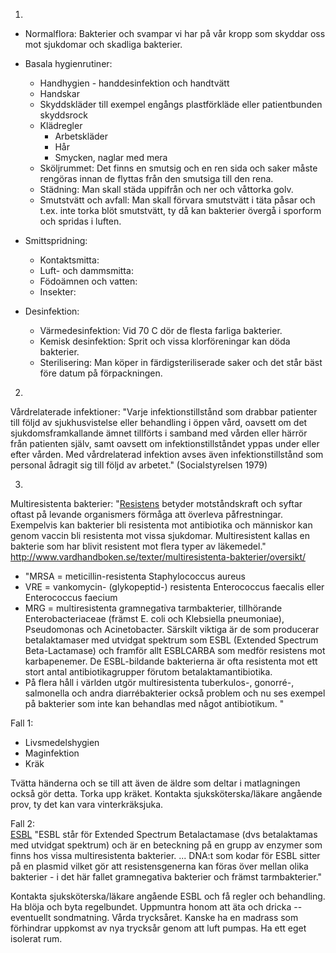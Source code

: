 1.
* Normalflora: Bakterier och svampar vi har på vår kropp som skyddar oss mot sjukdomar och skadliga bakterier.

* Basala hygienrutiner:  
  * Handhygien - handdesinfektion och handtvätt
  * Handskar
  * Skyddskläder till exempel engångs plastförkläde eller patientbunden skyddsrock
  * Klädregler
    * Arbetskläder
    * Hår
    * Smycken, naglar med mera
  * Sköljrummet: Det finns en smutsig och en ren sida och saker måste rengöras innan de flyttas från den smutsiga till den rena.
  * Städning: Man skall städa uppifrån och ner och våttorka golv.
  * Smutstvätt och avfall: Man skall förvara smutstvätt i täta påsar och t.ex. inte torka blöt smutstvätt, ty då kan bakterier övergå i sporform och spridas i luften.

* Smittspridning:
  * Kontaktsmitta:
  * Luft- och dammsmitta:
  * Födoämnen och vatten:
  * Insekter:

* Desinfektion:  
  * Värmedesinfektion: Vid 70 C dör de flesta farliga bakterier.  
  * Kemisk desinfektion: Sprit och vissa klorföreningar kan döda bakterier.
  * Sterilisering: Man köper in färdigsteriliserade saker och det står bäst före datum på förpackningen.

2.
Vårdrelaterade infektioner: "Varje infektionstillstånd som drabbar patienter till följd av sjukhusvistelse 
eller behandling i öppen vård, oavsett om det sjukdomsframkallande ämnet tillförts i samband med vården
eller härrör från patienten själv, samt oavsett om infektionstillståndet yppas under eller efter vården.
Med vårdrelaterad infektion avses även infektionstillstånd som personal ådragit sig till följd av arbetet."
(Socialstyrelsen 1979)

3.
Multiresistenta bakterier: "[Resistens](https://sv.wikipedia.org/wiki/Resistens) betyder motståndskraft och syftar oftast på levande organismers förmåga att överleva påfrestningar. Exempelvis kan bakterier bli resistenta mot antibiotika och människor kan genom vaccin bli resistenta mot vissa sjukdomar. Multiresistent kallas en bakterie som har blivit resistent mot flera typer av läkemedel." 
http://www.vardhandboken.se/texter/multiresistenta-bakterier/oversikt/  
* "MRSA = meticillin-resistenta Staphylococcus aureus
* VRE = vankomycin- (glykopeptid-) resistenta Enterococcus faecalis eller Enterococcus faecium
* MRG = multiresistenta gramnegativa tarmbakterier, tillhörande Enterobacteriaceae (främst E. coli och Klebsiella pneumoniae), Pseudomonas och Acinetobacter. Särskilt viktiga är de som producerar betalaktamaser med utvidgat spektrum som ESBL (Extended Spectrum Beta-Lactamase) och framför allt ESBLCARBA som medför resistens mot karbapenemer. De ESBL-bildande bakterierna är ofta resistenta mot ett stort antal antibiotikagrupper förutom betalaktamantibiotika.
* På flera håll i världen utgör multiresistenta tuberkulos-, gonorré-, salmonella och andra diarrébakterier också problem och nu ses exempel på bakterier som inte kan behandlas med något antibiotikum.
"

Fall 1:  
* Livsmedelshygien
* Maginfektion
* Kräk

Tvätta händerna och se till att även de äldre som deltar i matlagningen också gör detta. Torka upp kräket. Kontakta sjuksköterska/läkare angående prov, ty det kan vara vinterkräksjuka.

Fall 2:  
[ESBL](https://sv.wikipedia.org/wiki/ESBL) "ESBL står för Extended Spectrum Betalactamase (dvs betalaktamas med utvidgat spektrum) och är en beteckning på en grupp av enzymer som finns hos vissa multiresistenta bakterier. ... DNA:t som kodar för ESBL sitter på en plasmid vilket gör att resistensgenerna kan föras över mellan olika bakterier - i det här fallet gramnegativa bakterier och främst tarmbakterier."

Kontakta sjuksköterska/läkare angående ESBL och få regler och behandling. Ha blöja och byta regelbundet. Uppmuntra honom att äta och dricka -- eventuellt sondmatning. Vårda trycksåret. Kanske ha en madrass som förhindrar uppkomst av nya trycksår genom att luft pumpas. Ha ett eget isolerat rum.
